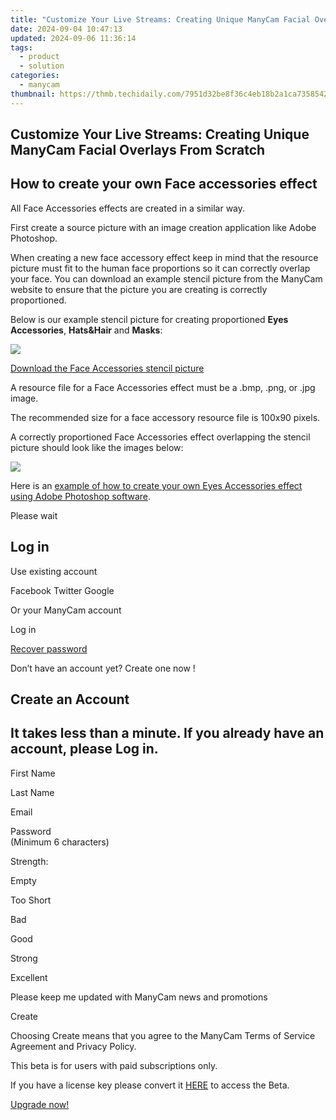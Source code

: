```yaml
---
title: "Customize Your Live Streams: Creating Unique ManyCam Facial Overlays From Scratch"
date: 2024-09-04 10:47:13
updated: 2024-09-06 11:36:14
tags:
  - product
  - solution
categories:
  - manycam
thumbnail: https://thmb.techidaily.com/7951d32be8f36c4eb18b2a1ca73585423cfb1568fc448e5639b2a4a582d5f7dd.jpg
---
```


## Customize Your Live Streams: Creating Unique ManyCam Facial Overlays From Scratch

## How to create your own Face accessories effect

 All Face Accessories effects are created in a similar way.

 First create a source picture with an image creation application like Adobe Photoshop.

 When creating a new face accessory effect keep in mind that the resource picture must fit to the human face proportions so it can correctly overlap your face. You can download an example stencil picture from the ManyCam website to ensure that the picture you are creating is correctly proportioned.

 Below is our example stencil picture for creating proportioned **Eyes Accessories**, **Hats&Hair** and **Masks**:

![](https://manycam.com/build/images/help/face/face_screen1.jpg?v=bbb2f99768)  

[Download the Face Accessories stencil picture](https://tools.techidaily.com/manycam/products/)

 A resource file for a Face Accessories effect must be a .bmp, .png, or .jpg image.

 The recommended size for a face accessory resource file is 100x90 pixels.

 A correctly proportioned Face Accessories effect overlapping the stencil picture should look like the images below:

![](https://manycam.com/build/images/help/face/face_screen2.jpg?v=67b7217b48)  

Here is an [example of how to create your own Eyes Accessories effect using Adobe Photoshop software](https://tools.techidaily.com/manycam/products/).

  
Please wait 

## Log in

Use existing account

Facebook Twitter Google 

Or your ManyCam account

Log in 

[Recover password](https://tools.techidaily.com/manycam/products/) 

 Don’t have an account yet? Create one now ! 

## Create an Account

## It takes less than a minute. If you already have an account, please Log in.

First Name 

Last Name 

Email 

Password  
(Minimum 6 characters) 

Strength: 

Empty

Too Short

Bad

Good

Strong

Excellent

Please keep me updated with ManyCam news and promotions 

Create 

Choosing Create means that you agree to the ManyCam Terms of Service Agreement and Privacy Policy.

This beta is for users with paid subscriptions only.

If you have a license key please convert it [HERE](https://tools.techidaily.com/manycam/products/) to access the Beta.

[Upgrade now!](https://tools.techidaily.com/manycam/products/)

<ins class="adsbygoogle"
     style="display:block"
     data-ad-format="autorelaxed"
     data-ad-client="ca-pub-7571918770474297"
     data-ad-slot="1223367746"></ins>



<ins class="adsbygoogle"
     style="display:block"
     data-ad-client="ca-pub-7571918770474297"
     data-ad-slot="8358498916"
     data-ad-format="auto"
     data-full-width-responsive="true"></ins>

